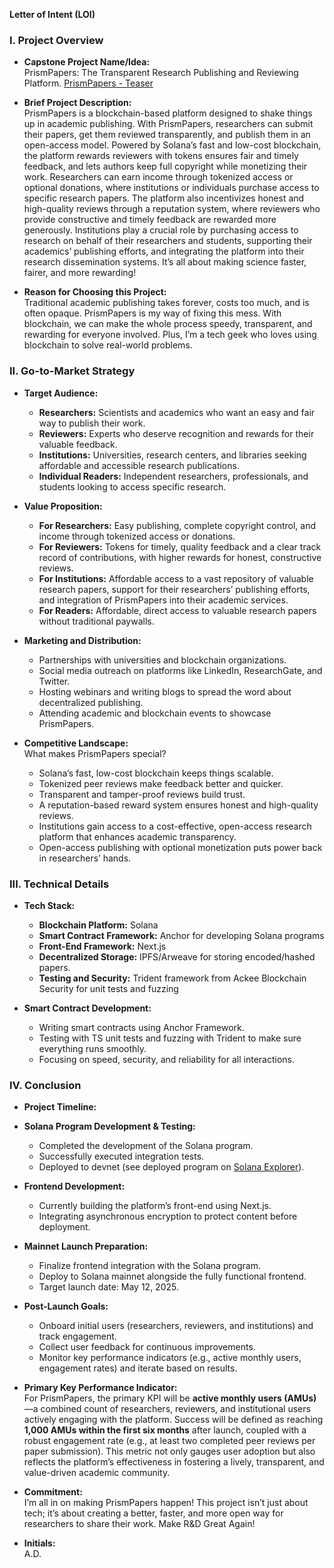 **Letter of Intent (LOI)**

### I. Project Overview

- **Capstone Project Name/Idea:**\
  PrismPapers: The Transparent Research Publishing and Reviewing Platform.
  [PrismPapers - Teaser](https://ai.invideo.io/watch/eWg44dhBM4n)

- **Brief Project Description:**\
  PrismPapers is a blockchain-based platform designed to shake things up in academic publishing. With PrismPapers, researchers can submit their papers, get them reviewed transparently, and publish them in an open-access model. Powered by Solana’s fast and low-cost blockchain, the platform rewards reviewers with tokens ensures fair and timely feedback, and lets authors keep full copyright while monetizing their work. Researchers can earn income through tokenized access or optional donations, where institutions or individuals purchase access to specific research papers. The platform also incentivizes honest and high-quality reviews through a reputation system, where reviewers who provide constructive and timely feedback are rewarded more generously. Institutions play a crucial role by purchasing access to research on behalf of their researchers and students, supporting their academics’ publishing efforts, and integrating the platform into their research dissemination systems. It’s all about making science faster, fairer, and more rewarding!

- **Reason for Choosing this Project:**\
  Traditional academic publishing takes forever, costs too much, and is often opaque. PrismPapers is my way of fixing this mess. With blockchain, we can make the whole process speedy, transparent, and rewarding for everyone involved. Plus, I’m a tech geek who loves using blockchain to solve real-world problems.

### II. Go-to-Market Strategy

- **Target Audience:**

  - **Researchers:** Scientists and academics who want an easy and fair way to publish their work.
  - **Reviewers:** Experts who deserve recognition and rewards for their valuable feedback.
  - **Institutions:** Universities, research centers, and libraries seeking affordable and accessible research publications.
  - **Individual Readers:** Independent researchers, professionals, and students looking to access specific research.

- **Value Proposition:**

  - **For Researchers:** Easy publishing, complete copyright control, and income through tokenized access or donations.
  - **For Reviewers:** Tokens for timely, quality feedback and a clear track record of contributions, with higher rewards for honest, constructive reviews.
  - **For Institutions:** Affordable access to a vast repository of valuable research papers, support for their researchers’ publishing efforts, and integration of PrismPapers into their academic services.
  - **For Readers:** Affordable, direct access to valuable research papers without traditional paywalls.

- **Marketing and Distribution:**

  - Partnerships with universities and blockchain organizations.
  - Social media outreach on platforms like LinkedIn, ResearchGate, and Twitter.
  - Hosting webinars and writing blogs to spread the word about decentralized publishing.
  - Attending academic and blockchain events to showcase PrismPapers.

- **Competitive Landscape:**\
  What makes PrismPapers special?

  - Solana’s fast, low-cost blockchain keeps things scalable.
  - Tokenized peer reviews make feedback better and quicker.
  - Transparent and tamper-proof reviews build trust.
  - A reputation-based reward system ensures honest and high-quality reviews.
  - Institutions gain access to a cost-effective, open-access research platform that enhances academic transparency.
  - Open-access publishing with optional monetization puts power back in researchers’ hands.

### III. Technical Details

- **Tech Stack:**

  - **Blockchain Platform:** Solana
  - **Smart Contract Framework:** Anchor for developing Solana programs
  - **Front-End Framework:** Next.js
  - **Decentralized Storage:** IPFS/Arweave for storing encoded/hashed papers.
  - **Testing and Security:** Trident framework from Ackee Blockchain Security for unit tests and fuzzing

- **Smart Contract Development:**

  - Writing smart contracts using Anchor Framework.
  - Testing with TS unit tests and fuzzing with Trident to make sure everything runs smoothly.
  - Focusing on speed, security, and reliability for all interactions.

### IV. Conclusion

- **Project Timeline:**

- **Solana Program Development & Testing:**
  - Completed the development of the Solana program.
  - Successfully executed integration tests.
  - Deployed to devnet (see deployed program on [Solana Explorer](https://explorer.solana.com/address/5MRvAZkDQK1u27EEzrdpKS6uUKsGqEPRkztZVapcTcLv?cluster=devnet)).

- **Frontend Development:**
  - Currently building the platform’s front-end using Next.js.
  - Integrating asynchronous encryption to protect content before deployment.

- **Mainnet Launch Preparation:**
  - Finalize frontend integration with the Solana program.
  - Deploy to Solana mainnet alongside the fully functional frontend.
  - Target launch date: May 12, 2025.

- **Post-Launch Goals:**
  - Onboard initial users (researchers, reviewers, and institutions) and track engagement.
  - Collect user feedback for continuous improvements.
  - Monitor key performance indicators (e.g., active monthly users, engagement rates) and iterate based on results.


- **Primary Key Performance Indicator:**\
  For PrismPapers, the primary KPI will be **active monthly users (AMUs)**—a combined count of researchers, reviewers, and institutional users actively engaging       with the platform. Success will be defined as reaching **1,000 AMUs within the first six months** after launch, coupled with a robust engagement rate (e.g., at     least two completed peer reviews per paper submission). This metric not only gauges user adoption but also reflects the platform’s effectiveness in fostering a     lively, transparent, and value-driven academic community.


- **Commitment:**\
  I’m all in on making PrismPapers happen! This project isn’t just about tech; it’s about creating a better, faster, and more open way for researchers to share their work. Make R&D Great Again!


- **Initials:**\
  A.D.

